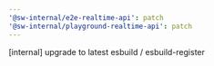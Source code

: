 ```yaml
---
'@sw-internal/e2e-realtime-api': patch
'@sw-internal/playground-realtime-api': patch
---
```


[internal] upgrade to latest esbuild / esbuild-register
